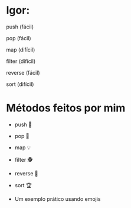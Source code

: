 # Igor:
push (fácil)

pop (fácil)

map (difícil)

filter (difícil)

reverse (fácil)

sort (difícil) 


# Métodos feitos por mim

- push 🍣
- pop 🍫
- map 💡
- filter 🕵️
- reverse 🔄
- sort 🏆

- Um exemplo prático usando emojis



